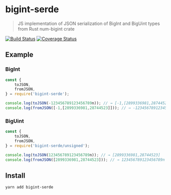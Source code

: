 # bigint-serde

> JS implementation of JSON serialization of BigInt and BigUint types from Rust num-bigint crate

[![Build Status](https://travis-ci.org/futpib/bigint-serde.svg?branch=master)](https://travis-ci.org/futpib/bigint-serde) [![Coverage Status](https://coveralls.io/repos/github/futpib/bigint-serde/badge.svg?branch=master)](https://coveralls.io/github/futpib/bigint-serde?branch=master)

## Example

### BigInt

```js
const {
	toJSON,
	fromJSON,
} = require('bigint-serde');

console.log(toJSON(-123456789123456789n)); // → [-1,[2899336981,28744523]]
console.log(fromJSON([-1,[2899336981,28744523]])); // → -123456789123456789n
```

### BigUint

```js
const {
	toJSON,
	fromJSON,
} = require('bigint-serde/unsigned');

console.log(toJSON(123456789123456789n)); // → [2899336981,28744523]
console.log(fromJSON([2899336981,28744523])); // → 123456789123456789n
```

## Install

```
yarn add bigint-serde
```
